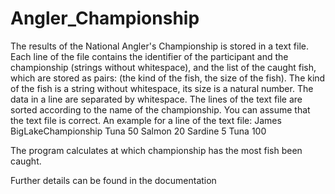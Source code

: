 # Angler_Championship

The results of the National Angler's Championship is stored in a text file. 
Each line of the file contains the identifier of the participant and the championship (strings without whitespace), 
and the list of the caught fish, which are stored as pairs: (the kind of the fish, the size of the fish). 
The kind of the fish is a string without whitespace, its size is a natural number. The data in a line are separated by whitespace. 
The lines of the text file are sorted according to the name of the championship. You can assume that the text file is correct. 
An example for a line of the text file: 
James BigLakeChampionship Tuna 50 Salmon 20 Sardine 5 Tuna 100 

The program calculates at which championship has the most fish been caught.

Further details can be found in the documentation
